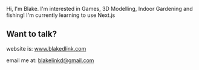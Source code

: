 Hi, I'm Blake. I'm interested in Games, 3D Modelling, Indoor Gardening and fishing! I'm currently learning to use Next.js

## Want to talk?
website is: www.blakedlink.com

email me at: blakelinkd@gmail.com

<!---
blakelinkd/blakelinkd is a ✨ special ✨ repository because its `README.md` (this file) appears on your GitHub profile.
You can click the Preview link to take a look at your changes.
--->
